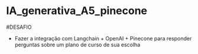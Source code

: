 # IA_generativa_A5_pinecone

#DESAFIO

- Fazer a integração com Langchain + OpenAI + Pinecone para
responder perguntas sobre um plano de curso de sua escolha
